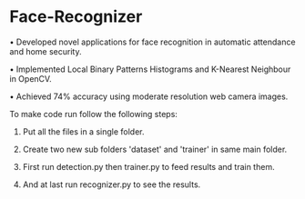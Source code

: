 # Face-Recognizer

• Developed novel applications for face recognition in automatic attendance and home security.

• Implemented Local Binary Patterns Histograms and K-Nearest Neighbour in OpenCV.

• Achieved 74% accuracy using moderate resolution web camera images.

To make code run follow the following steps:
1. Put all the files in a single folder.

2. Create two new sub folders 'dataset' and 'trainer' in same main folder.

3. First run detection.py then trainer.py to feed results and train them.

4. And at last run recognizer.py to see the results.

